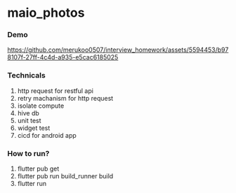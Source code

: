 # maio_photos

### Demo
https://github.com/merukoo0507/interview_homework/assets/5594453/b978107f-27ff-4c4d-a935-e5cac6185025

### Technicals
1. http request for restful api
2. retry machanism for http request
3. isolate compute
4. hive db
5. unit test
6. widget test
7. cicd for android app

### How to run?
1. flutter pub get
2. flutter pub run build_runner build  
3. flutter run
